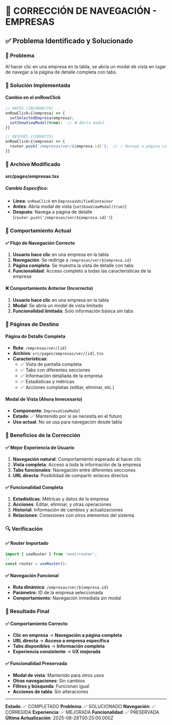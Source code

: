 # 🔧 CORRECCIÓN DE NAVEGACIÓN - EMPRESAS

## ✅ Problema Identificado y Solucionado

### 🎯 Problema
Al hacer clic en una empresa en la tabla, se abría un modal de vista en lugar de navegar a la página de detalle completa con tabs.

### 🔧 Solución Implementada

#### **Cambio en el onRowClick**

```typescript
// ANTES (INCORRECTO)
onRowClick={(empresa) => {
  setSelectedEmpresa(empresa);
  setShowViewModal(true);  // ❌ Abría modal
}}

// DESPUÉS (CORRECTO)
onRowClick={(empresa) => {
  router.push(`/empresas/ver/${empresa.id}`);  // ✅ Navega a página completa
}}
```

### 📁 Archivo Modificado

#### **src/pages/empresas.tsx**

##### **Cambio Específico:**
- **Línea**: `onRowClick` en `EmpresasUnifiedContainer`
- **Antes**: Abría modal de vista (`setShowViewModal(true)`)
- **Después**: Navega a página de detalle (`router.push('/empresas/ver/${empresa.id}')`)

### 🎯 Comportamiento Actual

#### ✅ **Flujo de Navegación Correcto**
1. **Usuario hace clic** en una empresa en la tabla
2. **Navegación**: Se redirige a `/empresas/ver/${empresa.id}`
3. **Página completa**: Se muestra la vista de detalle con tabs
4. **Funcionalidad**: Acceso completo a todas las características de la empresa

#### ❌ **Comportamiento Anterior (Incorrecto)**
1. **Usuario hace clic** en una empresa en la tabla
2. **Modal**: Se abría un modal de vista limitado
3. **Funcionalidad limitada**: Solo información básica sin tabs

### 📱 Páginas de Destino

#### **Página de Detalle Completa**
- **Ruta**: `/empresas/ver/[id]`
- **Archivo**: `src/pages/empresas/ver/[id].tsx`
- **Características**:
  - ✅ Vista de pantalla completa
  - ✅ Tabs con diferentes secciones
  - ✅ Información detallada de la empresa
  - ✅ Estadísticas y métricas
  - ✅ Acciones completas (editar, eliminar, etc.)

#### **Modal de Vista (Ahora Innecesario)**
- **Componente**: `EmpresaViewModal`
- **Estado**: ✅ Mantenido por si se necesita en el futuro
- **Uso actual**: No se usa para navegación desde tabla

### 🎨 Beneficios de la Corrección

#### ✅ **Mejor Experiencia de Usuario**
1. **Navegación natural**: Comportamiento esperado al hacer clic
2. **Vista completa**: Acceso a toda la información de la empresa
3. **Tabs funcionales**: Navegación entre diferentes secciones
4. **URL directa**: Posibilidad de compartir enlaces directos

#### ✅ **Funcionalidad Completa**
1. **Estadísticas**: Métricas y datos de la empresa
2. **Acciones**: Editar, eliminar, y otras operaciones
3. **Historial**: Información de cambios y actualizaciones
4. **Relaciones**: Conexiones con otros elementos del sistema

### 🔍 Verificación

#### ✅ **Router Importado**
```typescript
import { useRouter } from 'next/router';
// ...
const router = useRouter();
```

#### ✅ **Navegación Funcional**
- **Ruta dinámica**: `/empresas/ver/${empresa.id}`
- **Parámetro**: ID de la empresa seleccionada
- **Comportamiento**: Navegación inmediata sin modal

### 🎯 Resultado Final

#### ✅ **Comportamiento Correcto**
- **Clic en empresa** → **Navegación a página completa**
- **URL directa** → **Acceso a empresa específica**
- **Tabs disponibles** → **Información completa**
- **Experiencia consistente** → **UX mejorada**

#### ✅ **Funcionalidad Preservada**
- **Modal de vista**: Mantenido para otros usos
- **Otras navegaciones**: Sin cambios
- **Filtros y búsqueda**: Funcionan igual
- **Acciones de tabla**: Sin alteraciones

---
**Estado**: ✅ COMPLETADO
**Problema**: ✅ SOLUCIONADO
**Navegación**: ✅ CORREGIDA
**Experiencia**: ✅ MEJORADA
**Funcionalidad**: ✅ PRESERVADA
**Última Actualización**: 2025-08-28T00:25:00.000Z
